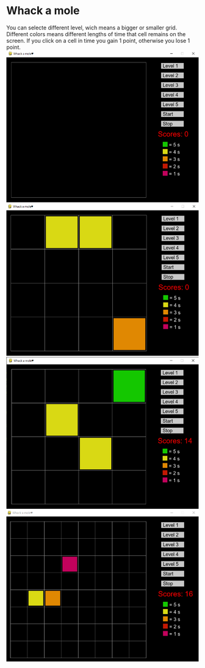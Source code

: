 # Whack a mole

You can selecte different level, wich means a bigger or smaller grid. Different colors means different lengths of time that cell remains on the screen. If you click on a cell in time you gain 1 point, otherwise you lose 1 point.
![Alt images](Images/img01.PNG)
![Alt images](Images/img02.PNG)
![Alt images](Images/img03.PNG)
![Alt images](Images/img04.PNG)
